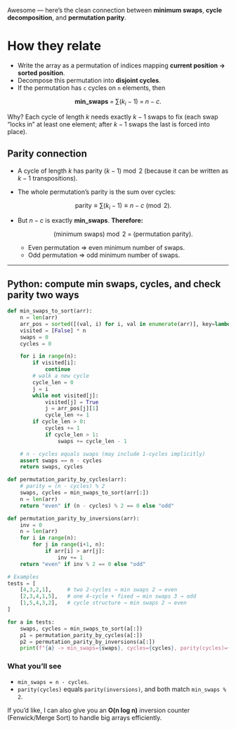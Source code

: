 Awesome — here’s the clean connection between **minimum swaps**, **cycle decomposition**, and **permutation parity**.

# How they relate

* Write the array as a permutation of indices mapping **current position → sorted position**.
* Decompose this permutation into **disjoint cycles**.
* If the permutation has `c` cycles on `n` elements, then

$$
\textbf{min\_swaps} \;=\; \sum (k_i-1) \;=\; n - c.
$$

Why? Each cycle of length $k$ needs exactly $k-1$ swaps to fix (each swap “locks in” at least one element; after $k-1$ swaps the last is forced into place).

## Parity connection

* A cycle of length $k$ has parity $(k-1)\bmod 2$ (because it can be written as $k-1$ transpositions).
* The whole permutation’s parity is the sum over cycles:

  $$
  \text{parity} \equiv \sum (k_i-1) \equiv n - c \pmod{2}.
  $$
* But $n-c$ is exactly **min\_swaps**.
  **Therefore:**

  $$
  \text{(minimum swaps)} \bmod 2 \;=\; \text{(permutation parity)}.
  $$

  * Even permutation ⇒ even minimum number of swaps.
  * Odd permutation ⇒ odd minimum number of swaps.

---

## Python: compute min swaps, cycles, and check parity two ways

```python
def min_swaps_to_sort(arr):
    n = len(arr)
    arr_pos = sorted([(val, i) for i, val in enumerate(arr)], key=lambda x: x[0])
    visited = [False] * n
    swaps = 0
    cycles = 0

    for i in range(n):
        if visited[i]:
            continue
        # walk a new cycle
        cycle_len = 0
        j = i
        while not visited[j]:
            visited[j] = True
            j = arr_pos[j][1]
            cycle_len += 1
        if cycle_len > 0:
            cycles += 1
            if cycle_len > 1:
                swaps += cycle_len - 1

    # n - cycles equals swaps (may include 1-cycles implicitly)
    assert swaps == n - cycles
    return swaps, cycles

def permutation_parity_by_cycles(arr):
    # parity = (n - cycles) % 2
    swaps, cycles = min_swaps_to_sort(arr[:])
    n = len(arr)
    return "even" if (n - cycles) % 2 == 0 else "odd"

def permutation_parity_by_inversions(arr):
    inv = 0
    n = len(arr)
    for i in range(n):
        for j in range(i+1, n):
            if arr[i] > arr[j]:
                inv += 1
    return "even" if inv % 2 == 0 else "odd"

# Examples
tests = [
    [4,3,2,1],     # two 2-cycles → min swaps 2 → even
    [2,3,4,1,5],   # one 4-cycle + fixed → min swaps 3 → odd
    [1,5,4,3,2],   # cycle structure → min swaps 2 → even
]

for a in tests:
    swaps, cycles = min_swaps_to_sort(a[:])
    p1 = permutation_parity_by_cycles(a[:])
    p2 = permutation_parity_by_inversions(a[:])
    print(f"{a} -> min_swaps={swaps}, cycles={cycles}, parity(cycles)={p1}, parity(inversions)={p2}")
```

### What you’ll see

* `min_swaps = n - cycles`.
* `parity(cycles)` equals `parity(inversions)`, and both match `min_swaps % 2`.

If you’d like, I can also give you an **O(n log n)** inversion counter (Fenwick/Merge Sort) to handle big arrays efficiently.
